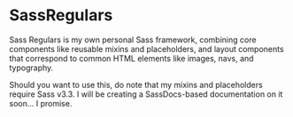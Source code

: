 SassRegulars
============

Sass Regulars is my own personal Sass framework, combining core components like reusable mixins and placeholders, and layout components that correspond to common HTML elements like images, navs, and typography.

Should you want to use this, do note that my mixins and placeholders require Sass v3.3. I will be creating a SassDocs-based documentation on it soon... I promise.
